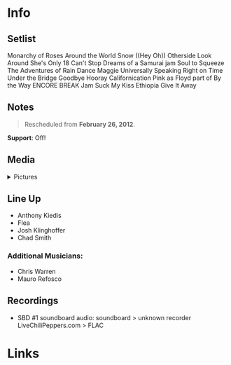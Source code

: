 # Info

## Setlist

Monarchy of Roses
Around the World
Snow ((Hey Oh))
Otherside
Look Around
She's Only 18
Can't Stop
Dreams of a Samurai jam
Soul to Squeeze
The Adventures of Rain Dance Maggie
Universally Speaking
Right on Time
Under the Bridge
Goodbye Hooray
Californication
Pink as Floyd part of
By the Way
ENCORE BREAK
Jam
Suck My Kiss
Ethiopia
Give It Away

## Notes

> Rescheduled from **February 26, 2012**.

**Support**: Off!

## Media 

<details>
  <summary>Pictures</summary>
  <!--<img alt="Setlist" title="Setlist" src="_.jpg" height="200" />
  <img alt="Flyer" title="Flyer" src="_.jpg" height="200" />-->
</details>

## Line Up

* Anthony Kiedis
* Flea
* Josh Klinghoffer
* Chad Smith

### Additional Musicians:

* Chris Warren  
* Mauro Refosco

## Recordings

* SBD #1 soundboard audio: soundboard > unknown recorder LiveChiliPeppers.com > FLAC

# Links